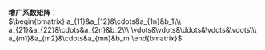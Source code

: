 **增广系数矩阵**：  
 $\begin{bmatrix}  
a_{11}&a_{12}&\cdots&a_{1n}&b_1\\\  
a_{21}&a_{22}&\cdots&a_{2n}&b_2\\\  
\vdots&\vdots&\ddots&\vdots&\vdots\\\  
a_{m1}&a_{m2}&\cdots&a_{mn}&b_m  
\end{bmatrix}$  
